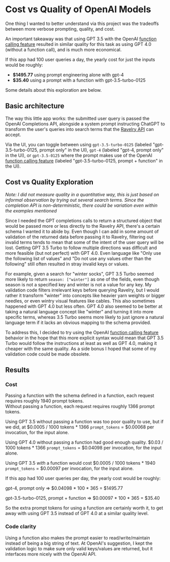# Cost vs Quality of OpenAI Models

One thing I wanted to better understand via this project was the tradeoffs between more verbose prompting, quality, and cost.

An important takeaway was that using GPT 3.5 with the OpenAI [function calling feature](https://platform.openai.com/docs/guides/function-calling?lang=node.js) resulted in similar quality for this task as using GPT 4.0 (without a function call), and is much more economical.

If this app had 100 user queries a day, the yearly cost for just the inputs would be roughly:
* **$1495.77** using prompt engineering alone with gpt-4  
* **$35.40** using a prompt with a function with gpt-3.5-turbo-0125 

Some details about this exploration are below. 

## Basic architecture

The way this little app works: the submitted user query is passed the OpenAI Completions API, alongside a system prompt instructing ChatGPT to transform the user's queries into search terms that the [Ravelry API](https://www.ravelry.com/api#patterns_search) can accept.

Via the UI, you can toggle between using `gpt-3.5-turbo-0125` (labeled "gpt-3.5-turbo-0125, prompt only" in the UI), `gpt-4` (labeled "gpt-4, prompt only" in the UI), or `gpt-3.5-0125` where the prompt makes use of the OpenAI [function calling feature](https://platform.openai.com/docs/guides/function-calling?lang=node.js) (labeled "gpt-3.5-turbo-0125, prompt + function" in the UI).

## Cost vs Quality Exploration

_Note: I did not measure quality in a quantitative way, this is just based on informal observation by trying out several search terms. Since the completion API is non-deterministic, there could be variation even within the examples mentioned_

Since I needed the GPT completions calls to return a structured object that would be passed more or less directly to the Ravelry API, there's a certain schema I wanted it to abide by. Even though I can add in some amount of validation of the returned data before passing it to Ravelry, filtering out invalid terms tends to mean that some of the intent of the user query will be lost. Getting GPT 3.5 Turbo to follow multiple directions was difficult and more feasible (but not perfect) with GPT 4.0. Even language like "Only use the following list of values" and "Do not use any values other than the following" still often resulted in stray invalid keys or values. 

For example, given a search for "winter socks", GPT 3.5 Turbo seemed more likely to return `season: ["winter"]` as one of the fields, even though season is not a specified key and winter is not a value for any key. My validation code filters irrelevant keys before querying Ravelry, but I would rather it transform "winter" into concepts like heavier yarn weights or bigger needles, or even wintry visual features like cables. This also sometimes happened with GPT 4.0 but less often. GPT 4.0 also seemed to be better at taking a natural language concept like "winter" and turning it into more specific terms, whereas 3.5 Turbo seems more likely to just ignore a natural language term if it lacks an obvious mapping to the schema provided.

To address this, I decided to try using the OpenAI [function calling feature](https://platform.openai.com/docs/guides/function-calling?lang=node.js) behavior in the hope that this more explicit syntax would mean that GPT 3.5 Turbo would follow the instructions at least as well as GPT 4.0, making it cheaper with the same quality. As a side bonus I hoped that some of my validation code could be made obsolete.

## Results

### Cost

Passing a function with the schema defined in a function, each request requires roughly 1940 prompt tokens.  
Without passing a function, each request requires roughly 1366 prompt tokens.  

Using GPT 3.5 without passing a function was too poor quality to use, but if we did, at $0.0005 / 1000 tokens * 1366 `prompt_tokens` = $0.00068 per invocation, for the input alone.

Using GPT 4.0 without passing a function had good enough quality. $0.03 / 1000 tokens * 1366 `prompt_tokens` = $0.04098 per invocation, for the input alone.

Using GPT 3.5 *with* a function would cost $0.0005 / 1000 tokens * 1940 `prompt_tokens` = $0.00097 per invocation, for the input alone. 

If this app had 100 user queries per day, the yearly cost would be roughly:

gpt-4, prompt only => $0.04098 * 100 * 365 = $1495.77

gpt-3.5-turbo-0125, prompt + function => $0.00097 * 100 * 365 = $35.40

So the extra prompt tokens for using a function are certainly worth it, to get away with using GPT 3.5 instead of GPT 4.0 at a similar quality level.

### Code clarity

Using a function also makes the prompt easier to read/write/maintain instead of being a big string of text. At OpenAI's suggestion, I kept the validation logic to make sure only valid keys/values are returned, but it interfaces more nicely with the OpenAI API.